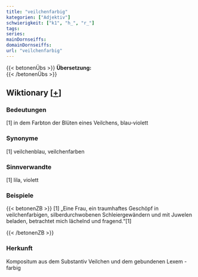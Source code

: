 ```yaml
---
title: "veilchenfarbig"
kategorien: ["Adjektiv"]
schwierigkeit: ["k1", "h_", "r_"]
tags:
series:
mainDornseiffs:
domainDornseiffs:
url: "veilchenfarbig"
---
```


{{< betonenÜbs >}}
**Übersetzung:**  
{{< /betonenÜbs >}}

## Wiktionary [[+](https://de.wiktionary.org/wiki/veilchenfarbig)]

### Bedeutungen
[1] in dem Farbton der Blüten eines Veilchens, blau-violett  

### Synonyme
[1] veilchenblau, veilchenfarben  

### Sinnverwandte
[1] lila, violett  

### Beispiele
{{< betonenZB >}}
[1] „Eine Frau, ein traumhaftes Geschöpf in veilchenfarbigen, silberdurchwobenen Schleiergewändern und mit Juwelen beladen, betrachtet mich lächelnd und fragend.“[1]  

{{< /betonenZB >}}
### Herkunft
Kompositum aus dem Substantiv Veilchen und dem gebundenen Lexem -farbig  


